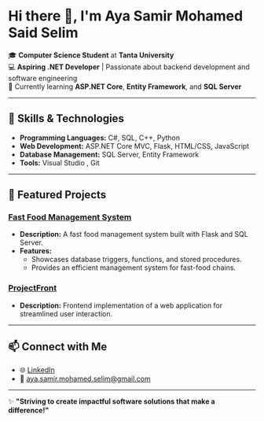 # Hi there 👋, I'm Aya Samir Mohamed Said Selim

🎓 **Computer Science Student** at **Tanta University**  
💻 **Aspiring .NET Developer** | Passionate about backend development and software engineering  
🌱 Currently learning **ASP.NET Core**, **Entity Framework**, and **SQL Server**  

---

## 🚀 Skills & Technologies
- **Programming Languages:** C#, SQL, C++, Python
- **Web Development:** ASP.NET Core MVC, Flask, HTML/CSS, JavaScript
- **Database Management:** SQL Server, Entity Framework
- **Tools:** Visual Studio , Git

---

## 📂 Featured Projects

### [Fast Food Management System](https://github.com/aya30309/Fast-Food-Management-)  
- **Description:** A fast food management system built with Flask and SQL Server.  
- **Features:**  
  - Showcases database triggers, functions, and stored procedures.  
  - Provides an efficient management system for fast-food chains.  

### [ProjectFront](https://github.com/aya30309/ProjectFront)  
- **Description:** Frontend implementation of a web application for streamlined user interaction.  

---

## 📫 Connect with Me
- 🌐 [LinkedIn](https://www.linkedin.com/in/ayasamirselim/)  
- 📧 aya.samir.mohamed.selim@gmail.com  

---

✨ **"Striving to create impactful software solutions that make a difference!"**

